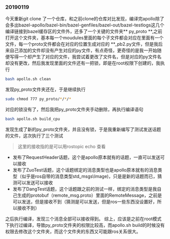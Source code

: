### 20190119
今天重新git clone 了一个仓库，和之前clone的仓库对比发现，编译完apollo除了会多出bazel-apollo/bazel-bin/bazel-genfiles/bazel-out/bazel-testlogs这几个编译链接到bazel缓存区的文件外，还多了一个关键的文件夹** py_proto **,之前打开这个文件夹，基本每一个moudules里面的每个子文件都会对应在里面有一个文件，每一个proto文件都会在对应的位置生成对应的 **_pb2.py文件，但是我后来自己添加的文件却没有产生对应的py文件，有点奇怪，更奇怪的是我一开始随便写得一个却产生了对应的文件，我尝试着更改了文件名，但是对应的py文件名却没有更改，然后我发现里面的文件还有一把锁，即是在root权限下创建的，我执行
```bash
bash apollo.sh clean
```
发现py_proto文件夹还在，于是继续执行
```bash
sudo chmod 777 py_proto/*/*/*
```
对应的锁没有了，然后我把py_proto文件夹手动删除，再执行编译语句
```bash
bash apollo.sh build_cpu
```
发现生成了新的py_proto文件夹，并且没有锁，于是我重新编写了测试发送话题的文件，这次执行了三个测试
> 这里的接收指的是可以用rostopic echo 查看
* 发布了RequestHeader话题，这个是apollo原本就有的话题，一直可以发送可以接收
* 发布了ZuoTest话题，这个话题绑定的消息类型也是apollo原本就有的消息类型（似乎是ros自带的消息类型std_msgs\Image)，只是是新的话题而已，猜测可以发送可以接收
* 发布了DangTest话题，这个话题跟之前的测试一样，绑定的消息类型是我自己生成的protobuf（remote_msg.proto）里面的RemoteMessage，之前是可以发送，但是接收不到（猜测是可以发送，但是ros一些东西没设置好，所以接收不到）

之后执行编译，发现三个消息全部可以接收得到。
综上，应该是之前在root模式下执行过编译，导致py_proto文件夹的权限比较高，而apollo.sh build的时候没有权限去修改这个文件夹，而这个文件夹的东西又可能跟ros关系很大。
